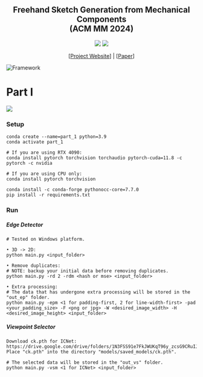 <!-- # Freehand Sketch Generation from Mechanical Components

## ACM MM 2024 -->

<div align="center">
<h2>Freehand Sketch Generation from Mechanical Components </center> <br> <center>(ACM MM 2024)</h2>

<a href='https://mcfreeskegen.github.io/'><img src='https://img.shields.io/badge/Project-Page-Green'></a>
<a href='https://arxiv.org/abs/2408.05966'><img src='https://img.shields.io/badge/ArXiv-2408.05966-red'></a> 

[<a href="https://mcfreeskegen.github.io/">Project Website</a>] | [<a href="https://arxiv.org/abs/2408.05966">Paper</a>]
</div>

![Framework](images/framework.png)



# Part I
![](../archive/result_img.png)
### Setup
```
conda create --name=part_1 python=3.9
conda activate part_1

# If you are using RTX 4090:
conda install pytorch torchvision torchaudio pytorch-cuda=11.8 -c pytorch -c nvidia

# If you are using CPU only:
conda install pytorch torchvision

conda install -c conda-forge pythonocc-core=7.7.0
pip install -r requirements.txt
```
### Run
##### Edge Detector
```
# Tested on Windows platform.

• 3D -> 2D:
python main.py <input_folder>

• Remove duplicates:
# NOTE: backup your initial data before removing duplicates.
python main.py -rd 2 -rdm <hash or mse> <input_folder>

• Extra processing:
# The data that has undergone extra processing will be stored in the "out_ep" folder.
python main.py -epm <1 for padding-first, 2 for line-width-first> -pad <your_padding_size> -F <png or jpg> -W <desired_image_width> -H <desired_image_height> <input_folder>
```
##### Viewpoint Selector
```
Download ck.pth for ICNet: https://drive.google.com/drive/folders/1N3FSS91e7FkJWUKqT96y_zcsG9CRuIJw
Place "ck.pth" into the directory "models/saved_models/ck.pth".

# The selected data will be stored in the "out_vs" folder.
python main.py -vsm <1 for ICNet> <input_folder>
```

